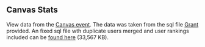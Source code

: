 ## Canvas Stats

View data from the [Canvas event](https://canvas.fediverse.events/). The data was taken from the sql file [Grant](https://toast.ooo/u/grant) provided. An fixed sql file wth duplicate users merged and user rankings included can be [found here](https://raw.githubusercontent.com/TheRealMonte/data-files/main/2024/canvas-2024-fixed-sql.sql) (33,567 KB).
